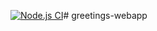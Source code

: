 [![Node.js CI](https://github.com/Mercyfulll/greetings-webapp/actions/workflows/node.js.yml/badge.svg)](https://github.com/Mercyfulll/greetings-webapp/actions/workflows/node.js.yml)# greetings-webapp
